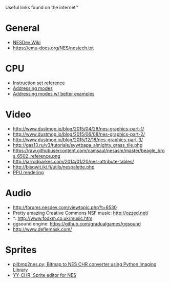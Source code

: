 Useful links found on the internet™

General
=======

  * [NESDev Wiki](http://wiki.nesdev.com)
  * https://emu-docs.org/NES/nestech.txt

CPU
===

  * [Instruction set reference](http://obelisk.me.uk/6502/reference.html)
  * [Addressing modes](http://obelisk.me.uk/6502/addressing.html)
  * [Addressing modes w/ better examples](http://www.emulator101.com/6502-addressing-modes.html)

Video
=====

  * http://www.dustmop.io/blog/2015/04/28/nes-graphics-part-1/
  * http://www.dustmop.io/blog/2015/06/08/nes-graphics-part-2/
  * http://www.dustmop.io/blog/2015/12/18/nes-graphics-part-3/
  * http://gas13.ru/v3/tutorials/sywtbapa_almighty_grass_tile.php
  * https://raw.githubusercontent.com/camsaul/nesasm/master/beagle_bros_6502_reference.png
  * http://jarrodparkes.com/2014/01/20/nes-attribute-tables/
  * http://bisqwit.iki.fi/utils/nespalette.php
  * [PPU rendering](https://wiki.nesdev.com/w/index.php/PPU_rendering)

Audio
=====

  * http://forums.nesdev.com/viewtopic.php?t=6530
  * Pretty amazing Creative Commons NSF music: http://ozzed.net/
  * ^: http://www.fodxm.co.uk/music.htm
  * ggsound engine: https://github.com/gradualgames/ggsound
  * http://www.deflemask.com/

Sprites
=======
  * [pilbmp2nes.py; Bitmap to NES CHR converter using Python Imaging Library](https://github.com/fritzvd/emesh/blob/0e3cf835373a292f06a08f56c7cec63ffad37f25/tools/pilbmp2nes.py)
  * [YY-CHR; Sprite editor for NES](http://www.romhacking.net/utilities/119/)